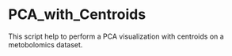 # PCA_with_Centroids
This script help to perform a PCA visualization with centroids on a metobolomics dataset.
